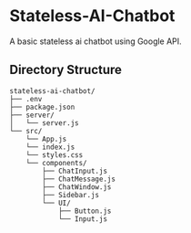 # Stateless-AI-Chatbot
A basic stateless ai chatbot using Google API.

## Directory Structure

```
stateless-ai-chatbot/
├── .env
├── package.json
├── server/
│   └── server.js
└── src/
    └── App.js
    └── index.js
    └── styles.css
    └── components/
        ├── ChatInput.js
        ├── ChatMessage.js
        ├── ChatWindow.js
        ├── Sidebar.js
        └── UI/
            ├── Button.js
            └── Input.js
```
